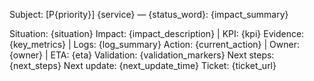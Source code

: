 Subject: [P{priority}] {service} — {status_word}: {impact_summary}

Situation: {situation}
Impact: {impact_description} | KPI: {kpi}
Evidence: {key_metrics} | Logs: {log_summary}
Action: {current_action} | Owner: {owner} | ETA: {eta}
Validation: {validation_markers}
Next steps: {next_steps}
Next update: {next_update_time}
Ticket: {ticket_url}
